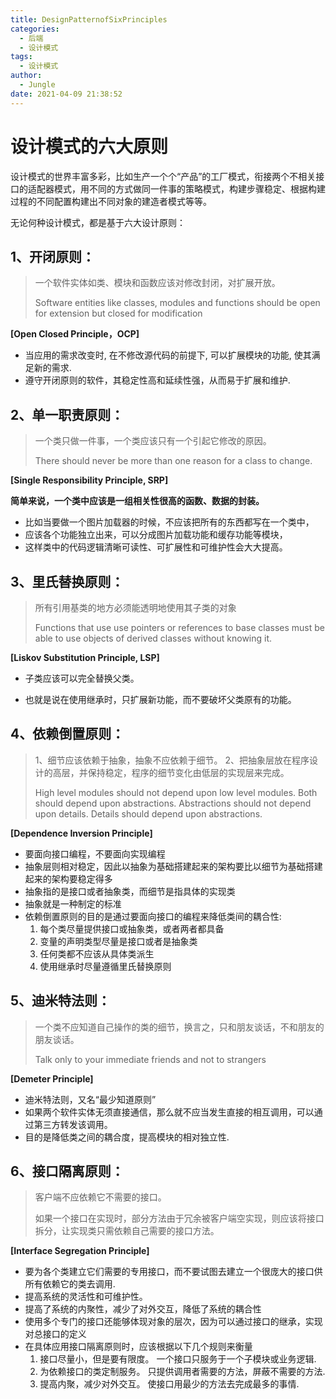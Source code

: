 ```yaml
---
title: DesignPatternofSixPrinciples
categories:
  - 后端
  - 设计模式
tags:
  - 设计模式
author:
  - Jungle
date: 2021-04-09 21:38:52
---
```


# 设计模式的六大原则 

设计模式的世界丰富多彩，比如生产一个个“产品”的工厂模式，衔接两个不相关接口的适配器模式，用不同的方式做同一件事的策略模式，构建步骤稳定、根据构建过程的不同配置构建出不同对象的建造者模式等等。

无论何种设计模式，都是基于六大设计原则：

## 1、开闭原则：

> 一个软件实体如类、模块和函数应该对修改封闭，对扩展开放。
>
> Software entities like classes, modules and functions should be open for extension but closed for modification

**[Open Closed Principle，OCP]**

- 当应用的需求改变时, 在不修改源代码的前提下, 可以扩展模块的功能, 使其满足新的需求.
- 遵守开闭原则的软件，其稳定性高和延续性强，从而易于扩展和维护.



## 2、单一职责原则：

> 一个类只做一件事，一个类应该只有一个引起它修改的原因。
>
> There should never be more than one reason for a class to change.

**[Single Responsibility Principle, SRP]**

**简单来说，一个类中应该是一组相关性很高的函数、数据的封装。**

- 比如当要做一个图片加载器的时候，不应该把所有的东西都写在一个类中，
- 应该各个功能独立出来，可以分成图片加载功能和缓存功能等模块，
- 这样类中的代码逻辑清晰可读性、可扩展性和可维护性会大大提高。



## 3、里氏替换原则：

> 所有引用基类的地方必须能透明地使用其子类的对象
>
> Functions that use use pointers or references to base classes must be able to use objects of derived classes without knowing it.

**[Liskov Substitution Principle, LSP]**

- 子类应该可以完全替换父类。

- 也就是说在使用继承时，只扩展新功能，而不要破坏父类原有的功能。

  



## 4、依赖倒置原则：

> 1、细节应该依赖于抽象，抽象不应依赖于细节。
> 2、把抽象层放在程序设计的高层，并保持稳定，程序的细节变化由低层的实现层来完成。
>
> High level modules should not depend upon low level modules. Both should depend upon abstractions.
>  Abstractions should not depend upon details. Details should depend upon abstractions.

**[Dependence Inversion Principle]**

- 要面向接口编程，不要面向实现编程
- 抽象层则相对稳定，因此以抽象为基础搭建起来的架构要比以细节为基础搭建起来的架构要稳定得多
- 抽象指的是接口或者抽象类，而细节是指具体的实现类
- 抽象就是一种制定的标准
- 依赖倒置原则的目的是通过要面向接口的编程来降低类间的耦合性:
  1. 每个类尽量提供接口或抽象类，或者两者都具备
  2. 变量的声明类型尽量是接口或者是抽象类
  3. 任何类都不应该从具体类派生
  4. 使用继承时尽量遵循里氏替换原则



## 5、迪米特法则：

> 一个类不应知道自己操作的类的细节，换言之，只和朋友谈话，不和朋友的朋友谈话。
>
> Talk only to your immediate friends and not to strangers

**[Demeter Principle]**

- 迪米特法则，又名“最少知道原则”
- 如果两个软件实体无须直接通信，那么就不应当发生直接的相互调用，可以通过第三方转发该调用。
- 目的是降低类之间的耦合度，提高模块的相对独立性.



## 6、接口隔离原则：

> 客户端不应依赖它不需要的接口。
>
> 如果一个接口在实现时，部分方法由于冗余被客户端空实现，则应该将接口拆分，让实现类只需依赖自己需要的接口方法。

**[Interface Segregation Principle]**

- 要为各个类建立它们需要的专用接口，而不要试图去建立一个很庞大的接口供所有依赖它的类去调用.
- 提高系统的灵活性和可维护性。
- 提高了系统的内聚性，减少了对外交互，降低了系统的耦合性
- 使用多个专门的接口还能够体现对象的层次，因为可以通过接口的继承，实现对总接口的定义
- 在具体应用接口隔离原则时，应该根据以下几个规则来衡量
  1. 接口尽量小，但是要有限度。 一个接口只服务于一个子模块或业务逻辑.
  2. 为依赖接口的类定制服务。 只提供调用者需要的方法，屏蔽不需要的方法.
  3. 提高内聚，减少对外交互。 使接口用最少的方法去完成最多的事情.